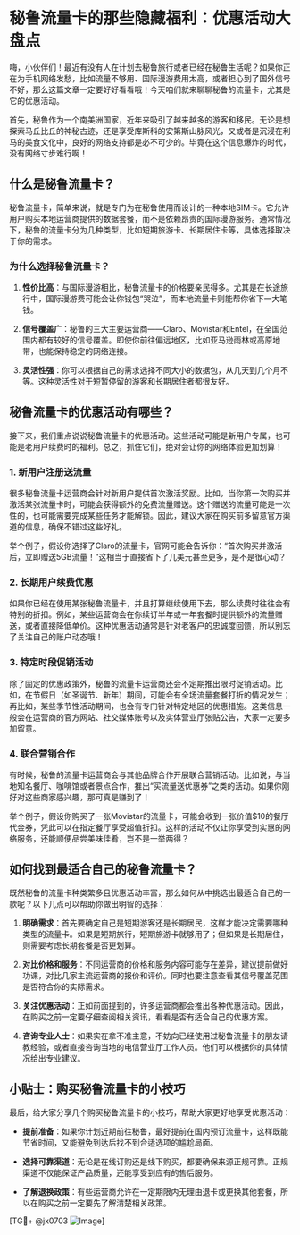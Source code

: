 # 秘鲁流量卡的那些隐藏福利：优惠活动大盘点

嗨，小伙伴们！最近有没有人在计划去秘鲁旅行或者已经在秘鲁生活呢？如果你正在为手机网络发愁，比如流量不够用、国际漫游费用太高，或者担心到了国外信号不好，那么这篇文章一定要好好看看哦！今天咱们就来聊聊秘鲁的流量卡，尤其是它的优惠活动。

首先，秘鲁作为一个南美洲国家，近年来吸引了越来越多的游客和移民。无论是想探索马丘比丘的神秘古迹，还是享受库斯科的安第斯山脉风光，又或者是沉浸在利马的美食文化中，良好的网络支持都是必不可少的。毕竟在这个信息爆炸的时代，没有网络寸步难行啊！

## 什么是秘鲁流量卡？

秘鲁流量卡，简单来说，就是专门为在秘鲁使用而设计的一种本地SIM卡。它允许用户购买本地运营商提供的数据套餐，而不是依赖昂贵的国际漫游服务。通常情况下，秘鲁的流量卡分为几种类型，比如短期旅游卡、长期居住卡等，具体选择取决于你的需求。

### 为什么选择秘鲁流量卡？

1. **性价比高**：与国际漫游相比，秘鲁流量卡的价格要亲民得多。尤其是在长途旅行中，国际漫游费可能会让你钱包“哭泣”，而本地流量卡则能帮你省下一大笔钱。
   
2. **信号覆盖广**：秘鲁的三大主要运营商——Claro、Movistar和Entel，在全国范围内都有较好的信号覆盖。即使你前往偏远地区，比如亚马逊雨林或高原地带，也能保持稳定的网络连接。

3. **灵活性强**：你可以根据自己的需求选择不同大小的数据包，从几天到几个月不等。这种灵活性对于短暂停留的游客和长期居住者都很友好。

## 秘鲁流量卡的优惠活动有哪些？

接下来，我们重点说说秘鲁流量卡的优惠活动。这些活动可能是新用户专属，也可能是老用户续费时的福利。总之，抓住它们，绝对会让你的网络体验更加划算！

### 1. 新用户注册送流量

很多秘鲁流量卡运营商会针对新用户提供首次激活奖励。比如，当你第一次购买并激活某张流量卡时，可能会获得额外的免费流量赠送。这个赠送的流量可能是一次性的，也可能需要完成某些任务才能解锁。因此，建议大家在购买前多留意官方渠道的信息，确保不错过这些好礼。

举个例子，假设你选择了Claro的流量卡，官网可能会告诉你：“首次购买并激活后，立即赠送5GB流量！”这相当于直接省下了几美元甚至更多，是不是很心动？

### 2. 长期用户续费优惠

如果你已经在使用某张秘鲁流量卡，并且打算继续使用下去，那么续费时往往会有特别的折扣。例如，某些运营商会在你续订半年或一年套餐时提供额外的流量赠送，或者直接降低单价。这种优惠活动通常是针对老客户的忠诚度回馈，所以别忘了关注自己的账户动态哦！

### 3. 特定时段促销活动

除了固定的优惠政策外，秘鲁的流量卡运营商还会不定期推出限时促销活动。比如，在节假日（如圣诞节、新年）期间，可能会有全场流量套餐打折的情况发生；再比如，某些季节性活动期间，也会有专门针对特定地区的优惠措施。这类信息一般会在运营商的官方网站、社交媒体账号以及实体营业厅张贴公告，大家一定要多加留意。

### 4. 联合营销合作

有时候，秘鲁的流量卡运营商会与其他品牌合作开展联合营销活动。比如说，与当地知名餐厅、咖啡馆或者景点合作，推出“买流量送优惠券”之类的活动。如果你刚好对这些商家感兴趣，那可真是赚到了！

举个例子，假设你购买了一张Movistar的流量卡，可能会收到一张价值$10的餐厅代金券，凭此可以在指定餐厅享受超值折扣。这样的活动不仅让你享受到实惠的网络服务，还能顺便品尝美味佳肴，岂不是一举两得？

## 如何找到最适合自己的秘鲁流量卡？

既然秘鲁的流量卡种类繁多且优惠活动丰富，那么如何从中挑选出最适合自己的一款呢？以下几点可以帮助你做出明智的选择：

1. **明确需求**：首先要确定自己是短期游客还是长期居民，这样才能决定需要哪种类型的流量卡。如果是短期旅行，短期旅游卡就够用了；但如果是长期居住，则需要考虑长期套餐是否更划算。

2. **对比价格和服务**：不同运营商的价格和服务内容可能存在差异，建议提前做好功课，对比几家主流运营商的报价和评价。同时也要注意查看其信号覆盖范围是否符合你的实际需求。

3. **关注优惠活动**：正如前面提到的，许多运营商都会推出各种优惠活动。因此，在购买之前一定要仔细查阅相关资讯，看看是否有适合自己的优惠方案。

4. **咨询专业人士**：如果实在拿不准主意，不妨向已经使用过秘鲁流量卡的朋友请教经验，或者直接咨询当地的电信营业厅工作人员。他们可以根据你的具体情况给出专业建议。

## 小贴士：购买秘鲁流量卡的小技巧

最后，给大家分享几个购买秘鲁流量卡的小技巧，帮助大家更好地享受优惠活动：

- **提前准备**：如果你计划近期前往秘鲁，最好提前在国内预订流量卡，这样既能节省时间，又能避免到达后找不到合适选项的尴尬局面。
  
- **选择可靠渠道**：无论是在线订购还是线下购买，都要确保来源正规可靠。正规渠道不仅能保证产品质量，还能享受到应有的售后服务。

- **了解退换政策**：有些运营商允许在一定期限内无理由退卡或更换其他套餐，所以在购买之前一定要先了解清楚相关政策。

[TG💪+ @jx0703 ![Image](https://github.com/user-attachments/assets/dbca1d08-cadb-493c-b0ec-ad6f7a83f270)]